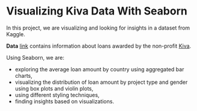 # Visualizing Kiva Data With Seaborn

In this project, we are visualizing and looking for insights in a dataset from Kaggle. 

**Data** [link](https://www.kaggle.com/datasets/fkosmowski/kivadhsv1) contains information about loans awarded by the non-profit [Kiva](https://www.kiva.org/).

Using Seaborn, we are:

- exploring the average loan amount by country using aggregated bar charts, 
- visualizing the distribution of loan amount by project type and gender using box plots and violin plots,
- using different styling techniques,
- finding insights based on visualizations.